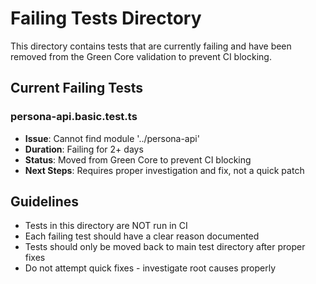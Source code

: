 # Failing Tests Directory

This directory contains tests that are currently failing and have been removed from the Green Core validation to prevent CI blocking.

## Current Failing Tests

### persona-api.basic.test.ts
- **Issue**: Cannot find module '../persona-api' 
- **Duration**: Failing for 2+ days
- **Status**: Moved from Green Core to prevent CI blocking
- **Next Steps**: Requires proper investigation and fix, not a quick patch

## Guidelines

- Tests in this directory are NOT run in CI
- Each failing test should have a clear reason documented
- Tests should only be moved back to main test directory after proper fixes
- Do not attempt quick fixes - investigate root causes properly